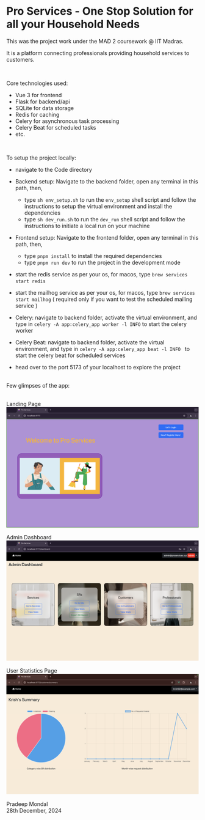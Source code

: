 # Pro Services - One Stop Solution for all your Household Needs

This was the project work under the MAD 2 coursework @ IIT Madras.
<br />

It is a platform connecting professionals providing household services to customers.

<br />

Core technologies used:
- Vue 3 for frontend
- Flask for backend/api
- SQLite for data storage
- Redis for caching
- Celery for asynchronous task processing
- Celery Beat for scheduled tasks
- etc.
<br />


To setup the project locally:
- navigate to the Code directory
- Backend setup: Navigate to the backend folder, open any terminal in this path, then,
  - type ```sh env_setup.sh``` to run the ```env_setup``` shell script and follow the instructions to setup the virtual environment and install the dependencies 
  - type ```sh dev_run.sh``` to run the ```dev_run``` shell script and follow the instructions to initiate a local run on your machine
- Frontend setup: Navigate to the frontend folder, open any terminal in this path, then,
  - type ```pnpm install``` to install the required dependencies
  - type ```pnpm run dev``` to run the project in the development mode
- start the redis service as per your os, for macos, type ```brew services start redis```
- start the mailhog service as per your os, for macos, type ```brew services start mailhog``` ( required only if you want to test the scheduled mailing service )

- Celery: navigate to backend folder, activate the virtual environment, and type in ```celery -A app:celery_app worker -l INFO``` to start the celery worker
- Celery Beat: navigate to backend folder, activate the virtual environment, and type in ```celery -A app:celery_app beat -l INFO ``` to start the celery beat for scheduled services
- head over to the port 5173 of your localhost to explore the project
<br />
Few glimpses of the app:
<br /><br />

Landing Page
![Landing Page](/resources/project_screenshot_1.png?raw=true "Landing Page")

Admin Dashboard
![Admin Dashboard](/resources/project_screenshot_2.png?raw=true "Admin Dashboard")

User Statistics Page
![User Statistics](/resources/project_screenshot_3.png?raw=true "User Statistics")

Pradeep Mondal<br/>
28th December, 2024
